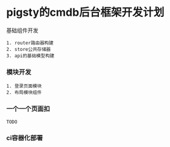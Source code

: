 # pigsty的cmdb后台框架开发计划

基础组件开发
```
1. router路由器构建
2. store公共存储器
3. api的基础模型构建

```

### 模块开发
```
1. 登录页面模块
2. 布局模块组件
```

### 一个一个页面扣

```
TODO 
```

### ci容器化部署
```
```